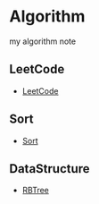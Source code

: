 # Algorithm
my algorithm note

## LeetCode
* [LeetCode](index/LeetCode/LeetCode.md)

## Sort
* [Sort](index/Sort/Sort.md)

## DataStructure
* [RBTree](index/DataStucture/RBTree.md)


